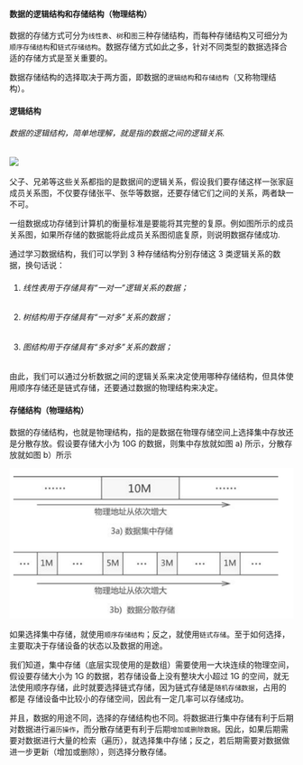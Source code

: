 #### 数据的逻辑结构和存储结构（物理结构）

数据的存储方式可分为`线性表`、`树`和`图`三种存储结构，而每种存储结构又可细分为`顺序存储结构`和`链式存储结构`。数据存储方式如此之多，针对不同类型的数据选择合适的存储方式是至关重要的。

数据存储结构的选择取决于两方面，即数据的`逻辑结构`和`存储结构`（又称物理结构）。

#### 逻辑结构

###### 数据的逻辑结构，简单地理解，就是指的数据之间的逻辑关系.

![](http://data.biancheng.net/uploads/allimg/181118/1-1Q11QJJ0142.gif)

父子、兄弟等这些关系都指的是数据间的逻辑关系，假设我们要存储这样一张家庭成员关系图，不仅要存储张平、张华等数据，还要存储它们之间的关系，两者缺一不可。

一组数据成功存储到计算机的衡量标准是要能将其完整的复原。例如图所示的成员关系图，如果所存储的数据能将此成员关系图彻底复原，则说明数据存储成功.

通过学习数据结构，我们可以学到 3 种存储结构分别存储这 3 类逻辑关系的数据，换句话说：

1. ###### 线性表用于存储具有“一对一”逻辑关系的数据；
2. ###### 树结构用于存储具有“一对多”关系的数据；
3. ###### 图结构用于存储具有“多对多”关系的数据；

由此，我们可以通过分析数据之间的逻辑关系来决定使用哪种存储结构，但具体使用顺序存储还是链式存储，还要通过数据的物理结构来决定。

#### 存储结构（物理结构）

数据的存储结构，也就是物理结构，指的是数据在物理存储空间上选择集中存放还是分散存放。假设要存储大小为 10G 的数据，则集中存放就如图 a) 所示，分散存放就如图 b）所示

![](./img/数据的物理存储方式.png)

如果选择集中存储，就使用`顺序存储结构`；反之，就使用`链式存储`。至于如何选择，主要取决于存储设备的状态以及数据的用途。

我们知道，集中存储（底层实现使用的是数组）需要使用一大块连续的物理空间，假设要存储大小为 1G 的数据，若存储设备上没有整块大小超过 1G 的空间，就无法使用顺序存储，此时就要选择链式存储，因为链式存储是`随机存储数据`，占用的都是
存储设备中比较小的存储空间，因此有一定几率可以存储成功。

并且，数据的用途不同，选择的存储结构也不同。将数据进行集中存储有利于后期对数据进行`遍历操作`，而分散存储更有利于后期`增加或删除数据`。因此，如果后期需要对数据进行大量的检索（遍历），就选择集中存储；反之，若后期需要对数据做进一步更新（增加或删除），则选择分散存储。
